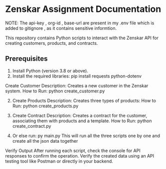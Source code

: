 # Zenskar Assignment Documentation


NOTE:
The api-key , org-id , base-url are present in my .env file which is added  to gitignore , as it contains sensitive informtion.

This repository contains Python scripts to interact with the Zenskar API for creating customers, products, and contracts.

## Prerequisites

1. Install Python (version 3.8 or above).
2. Install the required libraries:
   pip install requests python-dotenv



Create Customer
Description: Creates a new customer in the Zenskar system.
How to Run:  python create_customer.py


2. Create Products
Description: Creates three types of products:
How to Run: python create_products.py



4. Create Contract
Description: Creates a contract for the customer, associating them with products and a template.
How to Run:  python create_contract.py


5. Or else run: py main.py 
This will run all the three scripts one by one and create all the json data together



Verify Output
After running each script, check the console for API responses to confirm the operation.
Verify the created data using an API testing tool like Postman or directly in your backend.


